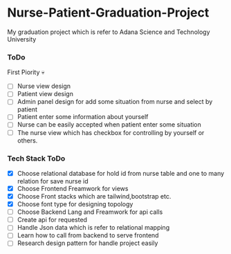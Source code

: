 # Nurse-Patient-Graduation-Project

My graduation project which is refer to Adana Science and Technology University

### ToDo

First Piority :skull:

- [ ] Nurse view design
- [ ] Patient view design
- [ ] Admin panel design for add some situation from nurse and select by patient
- [ ] Patient enter some information about yourself
- [ ] Nurse can be easily accepted when patient enter some situation
- [ ] The nurse view which has checkbox for controlling by yourself or others.

### Tech Stack ToDo

- [x] Choose relational database for hold id from nurse table and one to many relation for save nurse id
- [x] Choose Frontend Freamwork for views
- [x] Choose Front stacks which are tailwind,bootstrap etc.
- [x] Choose font type for designing topology
- [ ] Choose Backend Lang and Freamwork for api calls
- [ ] Create api for requested
- [ ] Handle Json data which is refer to relational mapping
- [ ] Learn how to call from backend to serve frontend
- [ ] Research design pattern for handle project easily
